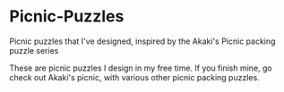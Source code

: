# Picnic-Puzzles
Picnic puzzles that I've designed, inspired by the Akaki's Picnic packing puzzle series

These are picnic puzzles I design in my free time. If you finish mine, go check out Akaki's picnic, with various other picnic packing puzzles.
